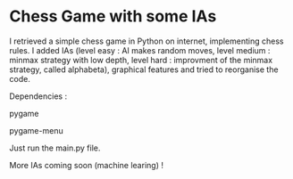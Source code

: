 # Chess Game with some IAs
I retrieved a simple chess game in Python on internet, implementing chess rules. I added IAs (level easy : AI makes random moves, level medium : minmax strategy with low depth, level hard : improvment of the minmax strategy, called alphabeta), graphical features and tried to reorganise the code.

Dependencies :

pygame

pygame-menu

Just run the main.py file.

More IAs coming soon (machine learing) !
